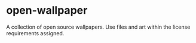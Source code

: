 # open-wallpaper
A collection of open source wallpapers. 
Use files and art within the license requirements assigned.

